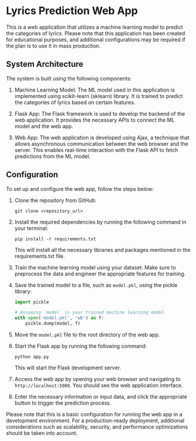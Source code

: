 # Lyrics Prediction Web App

This is a web application that utilizes a machine learning model to predict the categories of lyrics. Please note that this application has been created for educational purposes, and additional configurations may be required if the plan is to use it in mass production.

## System Architecture

The system is built using the following components:

1. Machine Learning Model: The ML model used in this application is implemented using scikit-learn (sklearn) library. It is trained to predict the categories of lyrics based on certain features.

2. Flask App: The Flask framework is used to develop the backend of the web application. It provides the necessary APIs to connect the ML model and the web app.

3. Web App: The web application is developed using Ajax, a technique that allows asynchronous communication between the web browser and the server. This enables real-time interaction with the Flask API to fetch predictions from the ML model.

## Configuration

To set up and configure the web app, follow the steps below:

1. Clone the repository from GitHub:

   ```
   git clone <repository_url>
   ```

2. Install the required dependencies by running the following command in your terminal:

   ```
   pip install -r requirements.txt
   ```

   This will install all the necessary libraries and packages mentioned in the requirements.txt file.

3. Train the machine learning model using your dataset. Make sure to preprocess the data and engineer the appropriate features for training.

4. Save the trained model to a file, such as `model.pkl`, using the pickle library:

   ```python
   import pickle
   
   # Assuming `model` is your trained machine learning model
   with open('model.pkl', 'wb') as f:
       pickle.dump(model, f)
   ```

5. Move the `model.pkl` file to the root directory of the web app.

6. Start the Flask app by running the following command:

   ```
   python app.py
   ```

   This will start the Flask development server.

7. Access the web app by opening your web browser and navigating to `http://localhost:5000`. You should see the web application interface.

8. Enter the necessary information or input data, and click the appropriate button to trigger the prediction process.

Please note that this is a basic configuration for running the web app in a development environment. For a production-ready deployment, additional considerations such as scalability, security, and performance optimizations should be taken into account.

